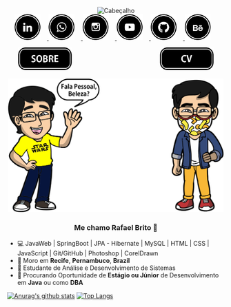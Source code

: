  <p align="center">
      <img
        src="https://github.com/RafaBrito7/RafaBrito7/blob/master/assets/img/cabe%C3%A7alho.png?raw=true"
        alt="Cabeçalho"
        width="800px"
      />
      <br style="margin-bottom: 25px;" align="center">
        <a href="https://www.linkedin.com/in/rafabrito7/" target="_blank">
          <img
            src="https://github.com/RafaBrito7/RafaBrito7/blob/master/assets/img/redes%20sociais/linkedin.png"
            alt="linkedin logo"
            width="60px"
            style="margin-right: 15px;"
          />
        </a>
        <a
          href="https://api.whatsapp.com/send?phone=5581999094902"
          target="_blank"
        >
          <img
            src="https://github.com/RafaBrito7/RafaBrito7/blob/master/assets/img/redes%20sociais/wpp.png"
            alt="Whatsapp Logo"
            width="60px"
            style="margin-right: 15px;"
          />
        </a>
        <a href="https://www.instagram.com/rafabrito_7/" target="_blank">
          <img
            src="https://github.com/RafaBrito7/RafaBrito7/blob/master/assets/img/redes%20sociais/insta.png"
            alt="Instagram Logo"
            width="60px"
            style="margin-right: 15px;"
          />
        </a>
        <a
          href="https://www.youtube.com/channel/UC3A11WPkwMQNIQKtZg4KnOA?sub_confirmation=1"
          target="_blank"
        >
          <img
            src="https://github.com/RafaBrito7/RafaBrito7/blob/master/assets/img/redes%20sociais/youtube.png"
            alt="YouTube Logo"
            width="60px"
            style="margin-right: 15px;"
          />
        </a>
        <a href="https://github.com/RafaBrito7" target="_blank">
          <img
            src="https://github.com/RafaBrito7/RafaBrito7/blob/master/assets/img/redes%20sociais/git.png"
            alt="GitHub Logo"
            width="60px"
            style="margin-right: 15px;"
          />
        </a>
        <a href="https://www.behance.net/rafabritoo7ab6" target="_blank">
          <img
            src="https://github.com/RafaBrito7/RafaBrito7/blob/master/assets/img/redes%20sociais/behance.png"
            alt="Behance Logo"
            width="60px"
            style="margin-right: 15px;"
          />
        </a>
      </p>   
    <p>
      <a href="" target="_blank">
        <img
          src="https://github.com/RafaBrito7/RafaBrito7/blob/master/assets/img/sobre.png"
          alt="Sobre"
          width="125px"
          align="left"
          style="margin-left: 25px;"
        />
      </a>
      <a
        href="https://github.com/RafaBrito7/Certificados_Cursos_Concluidos/blob/master/Curr%C3%ADculo%20Dev%20-%20RafaBrito%20JULHO%202020.pdf"
        target="_blank"
      >
        <img
          src="https://github.com/RafaBrito7/RafaBrito7/blob/master/assets/img/cv.png"
          alt="cv logo"
          width="125px"
          align="right"
          style="margin-right: 25px;"
        />
      </a>
    </p>
    <br />
      <p align="center">
      <img
        src="https://github.com/RafaBrito7/RafaBrito7/blob/master/assets/img/Juntos.png"
        alt="Mascote Saudando"
        width="500px"
        style="margin-top: 20px;"
      />
    </p>
    <h3 align="center">Me chamo Rafael Brito 👋</h3>
    <p></p>
    <ul>
      <li>
        💻 JavaWeb | SpringBoot | JPA - Hibernate | MySQL | HTML | CSS |
        JavaScript | Git/GitHub | Photoshop | CorelDrawn
      </li>
      <li>📌 Moro em <b>Recife</b>, <b>Pernambuco</b>, <b>Brazil</b></li>
      <li>💼 Estudante de Análise e Desenvolvimento de Sistemas</li>
      <li>
        🔎 Procurando Oportunidade de <b>Estágio ou Júnior</b> de
        Desenvolvimento em <b>Java</b> ou como <b>DBA</b>
      </li>
    </ul>

[![Anurag's github stats](https://github-readme-stats.vercel.app/api?username=RafaBrito7)](https://github.com/anuraghazra/github-readme-stats)
[![Top Langs](https://github-readme-stats.vercel.app/api/top-langs/?username=RafaBrito7&layout=compact)](https://github.com/anuraghazra/github-readme-stats)

